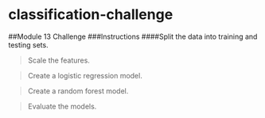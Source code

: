 # classification-challenge
##Module 13 Challenge
###Instructions
####Split the data into training and testing sets.

> Scale the features.

> Create a logistic regression model.

> Create a random forest model.

> Evaluate the models.
